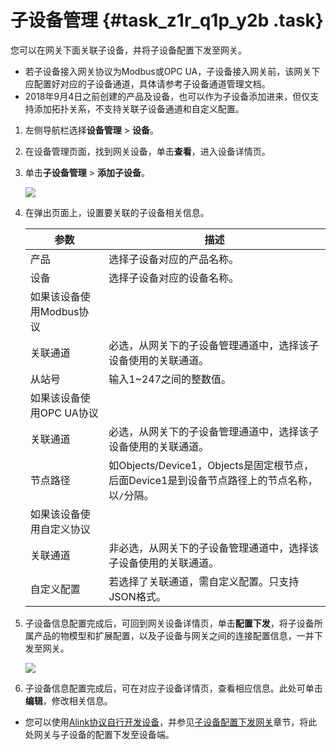 # 子设备管理 {#task_z1r_q1p_y2b .task}

您可以在网关下面关联子设备，并将子设备配置下发至网关。

-   若子设备接入网关协议为Modbus或OPC UA，子设备接入网关前，该网关下应配置好对应的子设备通道，具体请参考子设备通道管理文档。
-   2018年9月4日之前创建的产品及设备，也可以作为子设备添加进来，但仅支持添加拓扑关系，不支持关联子设备通道和自定义配置。

1.  左侧导航栏选择**设备管理** \> **设备**。 
2.  在设备管理页面，找到网关设备，单击**查看**，进入设备详情页。 
3.  单击**子设备管理** \> **添加子设备**。 

    ![](http://static-aliyun-doc.oss-cn-hangzhou.aliyuncs.com/assets/img/18811/155504886210897_zh-CN.png)

4.  在弹出页面上，设置要关联的子设备相关信息。 

    |参数|描述|
    |--|--|
    |产品|选择子设备对应的产品名称。|
    |设备|选择子设备对应的设备名称。|
    |如果该设备使用Modbus协议|
    |关联通道|必选，从网关下的子设备管理通道中，选择该子设备使用的关联通道。|
    |从站号|输入1~247之间的整数值。|
    |如果该设备使用OPC UA协议|
    |关联通道|必选，从网关下的子设备管理通道中，选择该子设备使用的关联通道。|
    |节点路径|如Objects/Device1，Objects是固定根节点，后面Device1是到设备节点路径上的节点名称，以`/`分隔。|
    |如果该设备使用自定义协议|
    |关联通道|非必选，从网关下的子设备管理通道中，选择该子设备使用的关联通道。|
    |自定义配置|若选择了关联通道，需自定义配置。只支持JSON格式。|

5.  子设备信息配置完成后，可回到网关设备详情页，单击**配置下发**，将子设备所属产品的物模型和扩展配置，以及子设备与网关之间的连接配置信息，一并下发至网关。 

    ![](http://static-aliyun-doc.oss-cn-hangzhou.aliyuncs.com/assets/img/18811/155504886211200_zh-CN.png)

6.  子设备信息配置完成后，可在对应子设备详情页，查看相应信息。此处可单击**编辑**，修改相关信息。 

-   您可以使用[Alink协议自行开发设备](../../../../../intl.zh-CN/设备端开发指南/基于Alink协议开发/Alink协议.md#)，并参见[子设备配置下发网关](../../../../../intl.zh-CN/设备端开发指南/基于Alink协议开发/子设备配置下发网关.md#)章节，将此处网关与子设备的配置下发至设备端。

